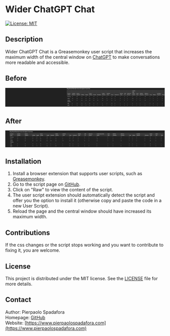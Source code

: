 # Wider ChatGPT Chat

[![License: MIT](https://img.shields.io/badge/License-MIT-yellow.svg)](https://opensource.org/licenses/MIT)

## Description

Wider ChatGPT Chat is a Greasemonkey user script that increases the maximum width of the central window on [ChatGPT](https://chatgpt.com/) to make conversations more readable and accessible.

## Before

![alt text](before.png)

## After

![alt text](after.png)

## Installation

1. Install a browser extension that supports user scripts, such as [Greasemonkey](https://www.greasespot.net/).
2. Go to the script page on [GitHub](https://github.com/PierpaoloSpadafora/wider-chatgpt-chat).
3. Click on "Raw" to view the content of the script.
4. The user script extension should automatically detect the script and offer you the option to install it (otherwise copy and paste the code in a new User Script).
5. Reload the page and the central window should have increased its maximum width.

## Contributions

If the css changes or the script stops working and you want to contribute to fixing it, you are welcome.

## License

This project is distributed under the MIT license. See the [LICENSE](LICENSE) file for more details.

## Contact

Author: Pierpaolo Spadafora  
Homepage: [GitHub](https://github.com/PierpaoloSpadafora/)  
Website: [https://www.pierpaolospadafora.com](https://www.pierpaolospadafora.com)
